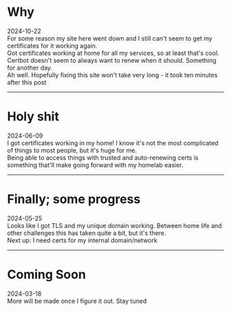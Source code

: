 # Why

2024-10-22 <br>
For some reason my site here went down and I still can't seem to get my certificates for it working again.<br>
Got certificates working at home for all my services, so at least that's cool. Certbot doesn't seem to always want to renew when it should. Something for another day.<br>
Ah well. Hopefully fixing this site won't take very long - it took ten minutes after this post

------------------------------


# Holy shit

2024-06-09 <br>
I got certificates working in my home! I know it's not the most complicated of things to most people, but it's huge for me. <br>
Being able to access things with trusted and auto-renewing certs is something that'll make going forward with my homelab easier.

------------------------------


# Finally; some progress

2024-05-25 <br>
Looks like I got TLS and my unique domain working. Between home life and other challenges this has taken quite a bit, but it's there. 
<br>
Next up: I need certs for my internal domain/network

------------------------------


# Coming Soon

2024-03-18<br>
More will be made once I figure it out. Stay tuned
